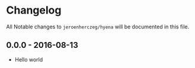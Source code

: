 # Changelog

All Notable changes to `jeroenherczeg/hyena` will be documented in this file.



## 0.0.0 - 2016-08-13
- Hello world
